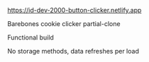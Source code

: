 https://id-dev-2000-button-clicker.netlify.app

Barebones cookie clicker partial-clone

Functional build

No storage methods, data refreshes per load
